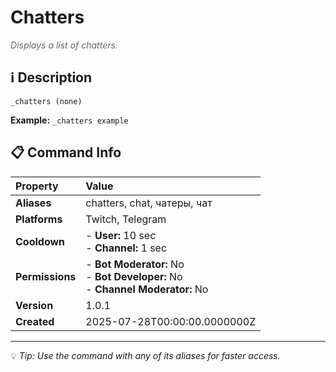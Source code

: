 # Chatters

<span style="color: #666; font-style: italic;">Displays a list of chatters.</span>

## ℹ️ Description

`_chatters (none)`

**Example:** `_chatters example`

## 📋 Command Info

| **Property** | **Value** |
|:----------------|:----------------|
| **Aliases** | chatters, chat, чатеры, чат |
| **Platforms** | Twitch, Telegram |
| **Cooldown** | - **User:** 10 sec<br> - **Channel:** 1 sec |
| **Permissions** | - **Bot Moderator:** No<br> - **Bot Developer:** No<br> - **Channel Moderator:** No |
| **Version** | 1.0.1 |
| **Created** | 2025-07-28T00:00:00.0000000Z |

---

💡 *Tip: Use the command with any of its aliases for faster access.*
